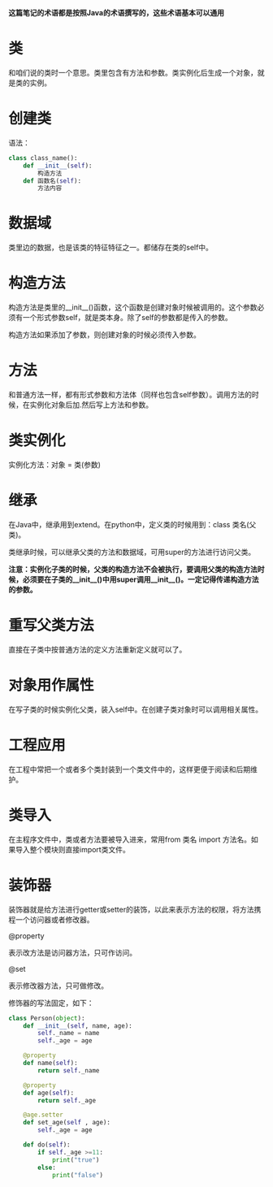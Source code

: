 **这篇笔记的术语都是按照Java的术语撰写的，这些术语基本可以通用**

# 类

和咱们说的类时一个意思。类里包含有方法和参数。类实例化后生成一个对象，就是类的实例。

# 创建类

语法：
```python
class class_name():
    def __init__(self):
        构造方法
    def 函数名(self):
        方法内容
```

# 数据域

类里边的数据，也是该类的特征特征之一。都储存在类的self中。

# 构造方法

构造方法是类里的__init__()函数，这个函数是创建对象时候被调用的。这个参数必须有一个形式参数self，就是类本身。除了self的参数都是传入的参数。

构造方法如果添加了参数，则创建对象的时候必须传入参数。

# 方法

和普通方法一样，都有形式参数和方法体（同样也包含self参数）。调用方法的时候，在实例化对象后加.然后写上方法和参数。

# 类实例化

实例化方法：对象 = 类(参数)

# 继承

在Java中，继承用到extend。在python中，定义类的时候用到：class 类名(父类)。

类继承时候，可以继承父类的方法和数据域，可用super的方法进行访问父类。

**注意：实例化子类的时候，父类的构造方法不会被执行，要调用父类的构造方法时候，必须要在子类的__init__()中用super调用__init__()。一定记得传递构造方法的参数。**

# 重写父类方法

直接在子类中按普通方法的定义方法重新定义就可以了。

# 对象用作属性

在写子类的时候实例化父类，装入self中。在创建子类对象时可以调用相关属性。

# 工程应用

在工程中常把一个或者多个类封装到一个类文件中的，这样更便于阅读和后期维护。

# 类导入

在主程序文件中，类或者方法要被导入进来，常用from 类名 import 方法名。如果导入整个模块则直接import类文件。

# 装饰器

装饰器就是给方法进行getter或setter的装饰，以此来表示方法的权限，将方法携程一个访问器或者修改器。

@property

表示改方法是访问器方法，只可作访问。

@set

表示修改器方法，只可做修改。

修饰器的写法固定，如下：

```python
class Person(object):
    def __init__(self, name, age):
        self._name = name
        self._age = age

    @property
    def name(self):
        return self._name

    @property
    def age(self):
        return self._age

    @age.setter
    def set_age(self , age):
        self._age = age

    def do(self):
        if self._age >=11:
            print("true")
        else:
            print("false")

```